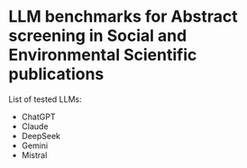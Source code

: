 # LLM benchmarks for Abstract screening in Social and Environmental Scientific publications


List of tested LLMs:
- ChatGPT
- Claude
- DeepSeek
- Gemini
- Mistral


